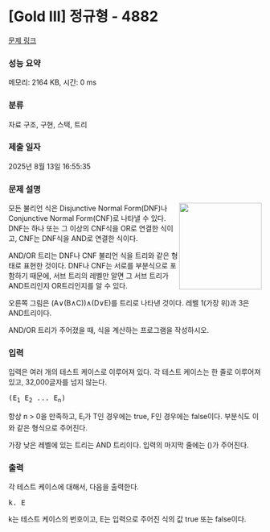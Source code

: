 # [Gold III] 정규형 - 4882 

[문제 링크](https://www.acmicpc.net/problem/4882) 

### 성능 요약

메모리: 2164 KB, 시간: 0 ms

### 분류

자료 구조, 구현, 스택, 트리

### 제출 일자

2025년 8월 13일 16:55:35

### 문제 설명

<p><img alt="" src="https://www.acmicpc.net/upload/images/andortree.png" style="float:right; height:172px; width:164px">모든 불리언 식은 Disjunctive Normal Form(DNF)나 Conjunctive Normal Form(CNF)로 나타낼 수 있다. DNF는 하나 또는 그 이상의 CNF식을 OR로 연결한 식이고, CNF는 DNF식을 AND로 연결한 식이다.</p>

<p>AND/OR 트리는 DNF나 CNF 불리언 식을 트리와 같은 형태로 표현한 것이다. DNF나 CNF는 서로를 부분식으로 포함하기 때문에, 서브 트리의 레벨만 알면 그 서브 트리가 AND트리인지 OR트리인지를 알 수 있다.</p>

<p>오른쪽 그림은 (A∨(B∧C))∧(D∨E)를 트리로 나타낸 것이다. 레벨 1(가장 위)과 3은 AND트리이다.</p>

<p>AND/OR 트리가 주어졌을 때, 식을 계산하는 프로그램을 작성하시오.</p>

### 입력 

 <p>입력은 여러 개의 테스트 케이스로 이루어져 있다. 각 테스트 케이스는 한 줄로 이루어져 있고, 32,000글자를 넘지 않는다.</p>

<pre>(E<sub>1</sub> E<sub>2</sub> ... E<sub>n</sub>)</pre>

<p>항상 n > 0을 만족하고, E<sub>i</sub>가 T인 경우에는 true, F인 경우에는 false이다. 부분식도 이와 같은 형식으로 주어진다.</p>

<p>가장 낮은 레벨에 있는 트리는 AND 트리이다. 입력의 마지막 줄에는 ()가 주어진다.</p>

### 출력 

 <p>각 테스트 케이스에 대해서, 다음을 출력한다.</p>

<pre>k. E</pre>

<p>k는 테스트 케이스의 번호이고, E는 입력으로 주어진 식의 값 true 또는 false이다.</p>


